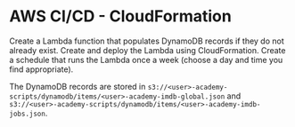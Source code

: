 # AWS CI/CD - CloudFormation

Create a Lambda function that populates DynamoDB records if they do not already exist. Create and deploy the Lambda using CloudFormation. Create a schedule that runs the Lambda once a week (choose a day and time you find appropriate).

The DynamoDB records are stored in `s3://<user>-academy-scripts/dynamodb/items/<user>-academy-imdb-global.json` and `s3://<user>-academy-scripts/dynamodb/items/<user>-academy-imdb-jobs.json`.
